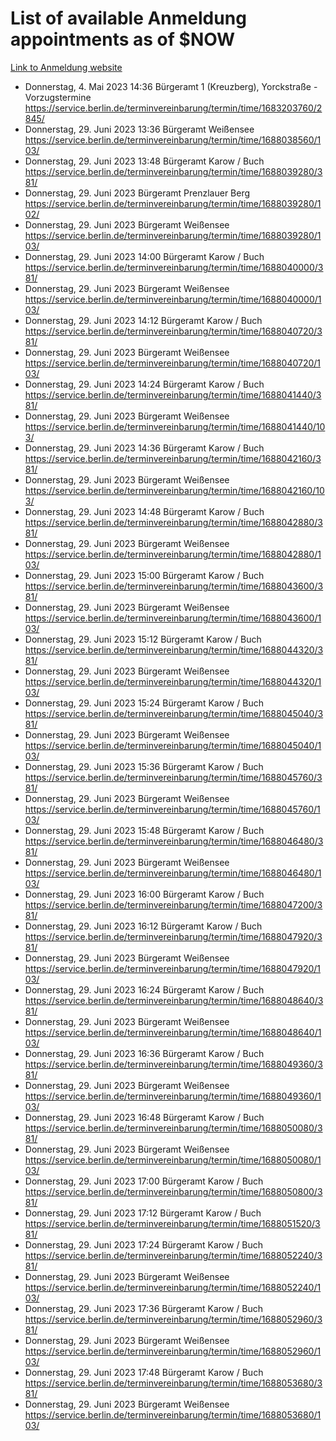 # List of available Anmeldung appointments as of $NOW
[Link to Anmeldung website](https://service.berlin.de/terminvereinbarung/termin/tag.php?termin=1&anliegen[]=120686&dienstleisterlist=122210,122217,327316,122219,327312,122227,327314,122231,327346,122243,327348,122254,122252,329742,122260,329745,122262,329748,122271,327278,122273,327274,122277,327276,330436,122280,327294,122282,327290,122284,327292,122291,327270,122285,327266,122286,327264,122296,327268,150230,329760,122297,327286,122294,327284,122312,329763,122314,329775,122304,327330,122311,327334,122309,327332,317869,122281,327352,122279,329772,122283,122276,327324,122274,327326,122267,329766,122246,327318,122251,327320,122257,327322,122208,327298,122226,327300&herkunft=http%3A%2F%2Fservice.berlin.de%2Fdienstleistung%2F120686%2F)
- Donnerstag, 4. Mai 2023 14:36 Bürgeramt 1 (Kreuzberg), Yorckstraße - Vorzugstermine https://service.berlin.de/terminvereinbarung/termin/time/1683203760/2845/
- Donnerstag, 29. Juni 2023 13:36 Bürgeramt Weißensee https://service.berlin.de/terminvereinbarung/termin/time/1688038560/103/
- Donnerstag, 29. Juni 2023 13:48 Bürgeramt Karow / Buch https://service.berlin.de/terminvereinbarung/termin/time/1688039280/381/
- Donnerstag, 29. Juni 2023  Bürgeramt Prenzlauer Berg https://service.berlin.de/terminvereinbarung/termin/time/1688039280/102/
- Donnerstag, 29. Juni 2023  Bürgeramt Weißensee https://service.berlin.de/terminvereinbarung/termin/time/1688039280/103/
- Donnerstag, 29. Juni 2023 14:00 Bürgeramt Karow / Buch https://service.berlin.de/terminvereinbarung/termin/time/1688040000/381/
- Donnerstag, 29. Juni 2023  Bürgeramt Weißensee https://service.berlin.de/terminvereinbarung/termin/time/1688040000/103/
- Donnerstag, 29. Juni 2023 14:12 Bürgeramt Karow / Buch https://service.berlin.de/terminvereinbarung/termin/time/1688040720/381/
- Donnerstag, 29. Juni 2023  Bürgeramt Weißensee https://service.berlin.de/terminvereinbarung/termin/time/1688040720/103/
- Donnerstag, 29. Juni 2023 14:24 Bürgeramt Karow / Buch https://service.berlin.de/terminvereinbarung/termin/time/1688041440/381/
- Donnerstag, 29. Juni 2023  Bürgeramt Weißensee https://service.berlin.de/terminvereinbarung/termin/time/1688041440/103/
- Donnerstag, 29. Juni 2023 14:36 Bürgeramt Karow / Buch https://service.berlin.de/terminvereinbarung/termin/time/1688042160/381/
- Donnerstag, 29. Juni 2023  Bürgeramt Weißensee https://service.berlin.de/terminvereinbarung/termin/time/1688042160/103/
- Donnerstag, 29. Juni 2023 14:48 Bürgeramt Karow / Buch https://service.berlin.de/terminvereinbarung/termin/time/1688042880/381/
- Donnerstag, 29. Juni 2023  Bürgeramt Weißensee https://service.berlin.de/terminvereinbarung/termin/time/1688042880/103/
- Donnerstag, 29. Juni 2023 15:00 Bürgeramt Karow / Buch https://service.berlin.de/terminvereinbarung/termin/time/1688043600/381/
- Donnerstag, 29. Juni 2023  Bürgeramt Weißensee https://service.berlin.de/terminvereinbarung/termin/time/1688043600/103/
- Donnerstag, 29. Juni 2023 15:12 Bürgeramt Karow / Buch https://service.berlin.de/terminvereinbarung/termin/time/1688044320/381/
- Donnerstag, 29. Juni 2023  Bürgeramt Weißensee https://service.berlin.de/terminvereinbarung/termin/time/1688044320/103/
- Donnerstag, 29. Juni 2023 15:24 Bürgeramt Karow / Buch https://service.berlin.de/terminvereinbarung/termin/time/1688045040/381/
- Donnerstag, 29. Juni 2023  Bürgeramt Weißensee https://service.berlin.de/terminvereinbarung/termin/time/1688045040/103/
- Donnerstag, 29. Juni 2023 15:36 Bürgeramt Karow / Buch https://service.berlin.de/terminvereinbarung/termin/time/1688045760/381/
- Donnerstag, 29. Juni 2023  Bürgeramt Weißensee https://service.berlin.de/terminvereinbarung/termin/time/1688045760/103/
- Donnerstag, 29. Juni 2023 15:48 Bürgeramt Karow / Buch https://service.berlin.de/terminvereinbarung/termin/time/1688046480/381/
- Donnerstag, 29. Juni 2023  Bürgeramt Weißensee https://service.berlin.de/terminvereinbarung/termin/time/1688046480/103/
- Donnerstag, 29. Juni 2023 16:00 Bürgeramt Karow / Buch https://service.berlin.de/terminvereinbarung/termin/time/1688047200/381/
- Donnerstag, 29. Juni 2023 16:12 Bürgeramt Karow / Buch https://service.berlin.de/terminvereinbarung/termin/time/1688047920/381/
- Donnerstag, 29. Juni 2023  Bürgeramt Weißensee https://service.berlin.de/terminvereinbarung/termin/time/1688047920/103/
- Donnerstag, 29. Juni 2023 16:24 Bürgeramt Karow / Buch https://service.berlin.de/terminvereinbarung/termin/time/1688048640/381/
- Donnerstag, 29. Juni 2023  Bürgeramt Weißensee https://service.berlin.de/terminvereinbarung/termin/time/1688048640/103/
- Donnerstag, 29. Juni 2023 16:36 Bürgeramt Karow / Buch https://service.berlin.de/terminvereinbarung/termin/time/1688049360/381/
- Donnerstag, 29. Juni 2023  Bürgeramt Weißensee https://service.berlin.de/terminvereinbarung/termin/time/1688049360/103/
- Donnerstag, 29. Juni 2023 16:48 Bürgeramt Karow / Buch https://service.berlin.de/terminvereinbarung/termin/time/1688050080/381/
- Donnerstag, 29. Juni 2023  Bürgeramt Weißensee https://service.berlin.de/terminvereinbarung/termin/time/1688050080/103/
- Donnerstag, 29. Juni 2023 17:00 Bürgeramt Karow / Buch https://service.berlin.de/terminvereinbarung/termin/time/1688050800/381/
- Donnerstag, 29. Juni 2023 17:12 Bürgeramt Karow / Buch https://service.berlin.de/terminvereinbarung/termin/time/1688051520/381/
- Donnerstag, 29. Juni 2023 17:24 Bürgeramt Karow / Buch https://service.berlin.de/terminvereinbarung/termin/time/1688052240/381/
- Donnerstag, 29. Juni 2023  Bürgeramt Weißensee https://service.berlin.de/terminvereinbarung/termin/time/1688052240/103/
- Donnerstag, 29. Juni 2023 17:36 Bürgeramt Karow / Buch https://service.berlin.de/terminvereinbarung/termin/time/1688052960/381/
- Donnerstag, 29. Juni 2023  Bürgeramt Weißensee https://service.berlin.de/terminvereinbarung/termin/time/1688052960/103/
- Donnerstag, 29. Juni 2023 17:48 Bürgeramt Karow / Buch https://service.berlin.de/terminvereinbarung/termin/time/1688053680/381/
- Donnerstag, 29. Juni 2023  Bürgeramt Weißensee https://service.berlin.de/terminvereinbarung/termin/time/1688053680/103/
